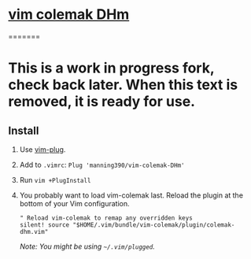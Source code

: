 [vim colemak DHm](vim-colemak-DHm)
===========

=======
# This is a **work in progress** fork, check back later. When this text is removed, it is ready for use.

Install
-------

1. Use [vim-plug](https://github.com/manning390/vim-plug).
2. Add to `.vimrc`: `Plug 'manning390/vim-colemak-DHm'`
3. Run `vim +PlugInstall`
4. You probably want to load vim-colemak last. Reload the plugin at the bottom of your Vim configuration.

    ```
    " Reload vim-colemak to remap any overridden keys
    silent! source "$HOME/.vim/bundle/vim-colemak/plugin/colemak-dhm.vim"
    ```

    *Note: You might be using `~/.vim/plugged`.*

